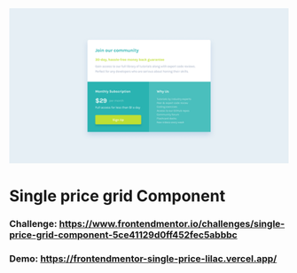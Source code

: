 <img src="./preview.png">
<br/>

# Single price grid Component



### Challenge: https://www.frontendmentor.io/challenges/single-price-grid-component-5ce41129d0ff452fec5abbbc

### Demo: https://frontendmentor-single-price-lilac.vercel.app/
